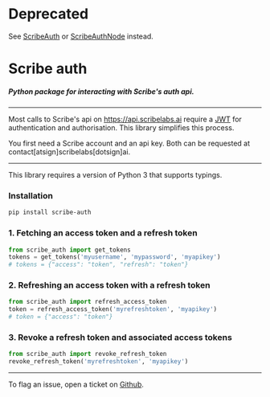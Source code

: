 # Deprecated
See [ScribeAuth](https://github.com/ScribeLabsAI/ScribeAuth) or [ScribeAuthNode](https://github.com/ScribeLabsAI/ScribeAuthNode) instead.

# Scribe auth
##### Python package for interacting with Scribe's auth api.

-----
Most calls to Scribe's api on https://api.scribelabs.ai require a [JWT](https://jwt.io) for authentication and authorisation. This library simplifies this process.

You first need a Scribe account and an api key. Both can be requested at contact[atsign]scribelabs[dotsign]ai.

----
This library requires a version of Python 3 that supports typings.

### Installation
```bash
pip install scribe-auth
```

### 1. Fetching an access token and a refresh token
```python
from scribe_auth import get_tokens
tokens = get_tokens('myusername', 'mypassword', 'myapikey')
# tokens = {"access": "token", "refresh": "token"}
```

### 2. Refreshing an access token with a refresh token
```python
from scribe_auth import refresh_access_token
token = refresh_access_token('myrefreshtoken', 'myapikey')
# token = {"access": "token"}
```

### 3. Revoke a refresh token and associated access tokens
```python
from scribe_auth import revoke_refresh_token
revoke_refresh_token('myrefreshtoken', 'myapikey')
```
---
To flag an issue, open a ticket on [Github](https://github.com/scribelabsai/authpy/issues).

